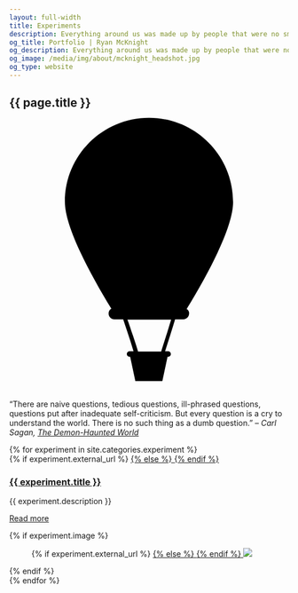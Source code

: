 ```yaml
---
layout: full-width
title: Experiments
description: Everything around us was made up by people that were no smarter than us, and we can change it.
og_title: Portfolio | Ryan McKnight
og_description: Everything around us was made up by people that were no smarter than us, and we can change it.
og_image: /media/img/about/mcknight_headshot.jpg
og_type: website
---
```

<section class="grid">
	<div class="full-width">
		<h1>{{ page.title }}
		<?xml version="1.0" encoding="utf-8"?>
		<!-- Generator: Adobe Illustrator 20.1.0, SVG Export Plug-In . SVG Version: 6.00 Build 0)  -->
		<svg version="1.1" id="Layer_1" xmlns="http://www.w3.org/2000/svg" xmlns:xlink="http://www.w3.org/1999/xlink" x="0px" y="0px"
		viewBox="0 0 92 92" class="page-title-svg" style="enable-background:new 0 0 92 92;" xml:space="preserve">
		<path d="M58.4,65.6c7.4-12.1,15.3-27,15.3-35.2C73.7,15.1,61.3,2.7,46,2.7S18.3,15.1,18.3,30.3c0,8.2,7.9,23.1,15.3,35.2
		c-0.6,0.3-0.9,0.9-0.9,1.6c0,1.1,0.9,1.9,1.9,1.9h2.9c0.5,1.4,0.9,2.8,1.4,4.2c0.7,2.1,1.4,4.2,2,6.3h-1.3c-0.5,0-0.9,0.4-0.9,0.9
		c0,0.5,0.4,0.9,0.9,0.9h0.2l1.7,8h8.9l1.7-8h0.2c0.5,0,0.9-0.4,0.9-0.9c0-0.5-0.4-0.9-0.9-0.9h-1c0.5-1.6,1-3.1,1.5-4.7
		c0.6-1.9,1.2-3.9,1.8-5.8h2.7c1.1,0,1.9-0.9,1.9-1.9C59.3,66.5,58.9,65.9,58.4,65.6z M51.6,74.5c-0.5,1.7-1.1,3.4-1.6,5.1h-7.6
		c-0.7-2.3-1.4-4.5-2.2-6.7c-0.4-1.3-0.8-2.5-1.3-3.8h14.4C52.7,70.9,52.2,72.8,51.6,74.5z"/>
		</svg>
		</h1>
			<p>&ldquo;There are naive questions, tedious questions, ill-phrased questions, questions put after inadequate self-criticism. But every question is a cry to understand the world. There is no such thing as a dumb question.&rdquo; <cite class="page-description-citation">– Carl Sagan, <a href="https://en.wikipedia.org/wiki/The_Demon-Haunted_World">The Demon-Haunted World</a></cite></p>
	</div>
</section>
<section class="stripe-section">
	<section class="grid-wrapper">
		{% for experiment in site.categories.experiment %}
		<article>
			<figcaption>
				{% if experiment.external_url %}
				<a href="{{ experiment.external_url }}">
				{% else %}
				<a href="{{ experiment.url }}">
				{% endif %}
				<h3>
					{{ experiment.title }}
				</h3>
				</a>
				<p class="description">{{ experiment.description }}</p>
				<p>
				<a href="{{ experiment.url }}">
				Read more
				</a></p>
			</figcaption>
			{% if experiment.image %}
			<figure>
				{% if experiment.external_url %}
				<a href="{{ experiment.external_url }}">
				{% else %}
				<a href="{{ experiment.url }}">
				{% endif %}
				<img src="{{ experiment.image }}" />
				</a>
			</figure>
			{% endif %}
		</article>
		{% endfor %}
	</section>
</section>